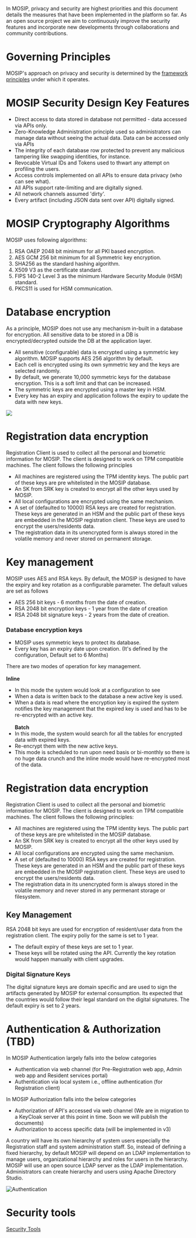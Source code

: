 In MOSIP, privacy and security are highest priorities and this document details the measures that have been implemented in the platform so far. As an open source project we aim to continuously improve the security features and incorporate new developments through collaborations and community contributions.

# Governing Principles
MOSIP's approach on privacy and security is determined by the [framework principles](https://www.mosip.io/uploads/resources/5cc84b0a08284Country%20Engagement%20Principles_v2.pdf) under which it operates.

# MOSIP Security Design Key Features
- Direct access to data stored in database not permitted - data accessed via APIs only.
- Zero-Knowledge Administration principle used so administrators can manage data without seeing the actual data. Data can be accessed only via APIs
- The integrity of each database row protected to prevent any malicious tampering like swapping identities, for instance.
- Revocable Virtual IDs and Tokens used to thwart any attempt on profiling the users.
- Access controls implemented on all APIs to ensure data privacy (who can see what).
- All APIs support rate-limiting and are digitally signed.
- All network channels assumed 'dirty'.
- Every artifact (including JSON data sent over API) digitally signed.

# MOSIP Cryptography Algorithms
MOSIP uses following algorithms:
1. RSA OAEP 2048 bit minimum for all PKI based encryption.
2. AES GCM 256 bit minimum for all Symmetric key encryption.
3. SHA256 as the standard hashing algorithm.
4. X509 V3 as the certificate standard.
5. FIPS 140-2 Level 3 as the minimum Hardware Security Module (HSM) standard.
6. PKCS11 is used for HSM communication.

# Database encryption
As a principle, MOSIP does not use any mechanism in-built in a database for encryption. All sensitive data to be stored in a DB is encrypted/decrypted outside the DB at the application layer.
- All sensitive (configurable) data is encrypted using a symmetric key algorithm. MOSIP supports AES 256 algorithm by default. 
- Each cell is encrypted using its own symmetric key and the keys are selected randomly.
- By default, we generate 10,000 symmetric keys for the database encryption. This is a soft limit and that can be increased.
- The symmetric keys are encrypted using a master key in HSM. 
- Every key has an expiry and application follows the expiry to update the data with new keys.

![](_images/arch_diagrams/DB_encryption.png)

# Registration data encryption
Registration Client is used to collect all the personal and biometric information for MOSIP. The client is designed to work on TPM compatible machines. The client follows the following principles
- All machines are registered using the TPM identity keys. The public part of these keys are pre whitelisted in the MOSIP database.
- An SK from SRK key is created to encrypt all the other keys used by MOSIP.
- All local configurations are encrypted using the same mechanism.
- A set of (defaulted to 10000) RSA keys are created for registration. These keys are generated in an HSM and the public part of these keys are embedded in the MOSIP registration client. These keys are used to encrypt the users/residents data. 
- The registration data in its unencrypted form is always stored in the volatile memory and never stored on permanent storage.

# Key management
MOSIP uses AES and RSA keys. By default, the MOSIP is designed to have the expiry and key rotation as a configurable parameter. The default values are set as follows  
- AES 256 bit keys - 6 months from the date of creation.
- RSA 2048 bit encryption keys - 1 year from the date of creation
- RSA 2048 bit signature keys - 2 years from the date of creation.

### Database encryption keys
- MOSIP uses symmetric keys to protect its database.
- Every key has an expiry date upon creation. (It's defined by the configuration, Default set to 6 Months)

There are two modes of operation for key management. </br>  
**Inline**
- In this mode the system would look at a configuration to see 
- When a data is written back to the database a new active key is used.
- When a data is read where the encryption key is expired the system notifies the key management that the expired key is used and has to be re-encrypted with an active key. </br>  
**Batch**
- In this mode, the system would search for all the tables for encrypted data with expired keys.
- Re-encrypt them with the new active keys.
- This mode is scheduled to run upon need basis or bi-monthly so there is no huge data crunch and the inline mode would have re-encrypted most of the data.

# Registration data encryption
Registration Client is used to collect all the personal and biometric information for MOSIP. The client is designed to work on TPM compatible machines. The client follows the following principles:
- All machines are registered using the TPM identity keys. The public part of these keys are pre whitelisted in the MOSIP database.
- An SK from SRK key is created to encrypt all the other keys used by MOSIP.
- All local configurations are encrypted using the same mechanism.
- A set of (defaulted to 10000) RSA keys are created for registration. These keys are generated in an HSM and the public part of these keys are embedded in the MOSIP registration client. These keys are used to encrypt the users/residents data. 
- The registration data in its unencrypted form is always stored in the volatile memory and never stored in any permenant storage or filesystem.
  
## Key Management
RSA 2048 bit keys are used for encryption of resident/user data from the registration client. The expiry poliy for the same is set to 1 year.
- The default expiry of these keys are set to 1 year.
- These keys will be rotated using the API. Currently the key rotation would happen manually with client upgrades.

### Digital Signature Keys
The digital signature keys are domain specific and are used to sign the artifacts generated by MOSIP for external consumption. Its expected that the countries would follow their legal standard on the digital signatures. The default expiry is set to 2 years. 

# Authentication & Authorization (TBD)
In MOSIP Authentication largely falls into the below categories
- Authentication via web channel (for Pre-Registration web app, Admin web app and Resident services portal)
- Authentication via local system i.e., offline authentication (for Registration client)

In MOSIP Authorization falls into the below categories
- Authorization of API's accessed via web channel (We are in migration to a KeyCloak server at this point in time. Soon we will publish the documents)
- Authorization to access specific data (will be implemented in v3)

A country will have its own hierarchy of system users especially the Registration staff and system administration staff. So, instead of defining a fixed hierarchy, by default MOSIP will depend on an LDAP implementation to manage users, organizational hierarchy and roles for users in the hierarchy. MOSIP will use an open source LDAP server as the LDAP implementation. Administrators can create hierarchy and users using Apache Directory Studio.

![Authentication](_images/auth/authn_authz.png)

# Security tools
[Security Tools](Security-Tools.md)

